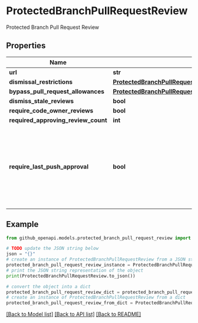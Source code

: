 # ProtectedBranchPullRequestReview

Protected Branch Pull Request Review

## Properties

Name | Type | Description | Notes
------------ | ------------- | ------------- | -------------
**url** | **str** |  | [optional] 
**dismissal_restrictions** | [**ProtectedBranchPullRequestReviewDismissalRestrictions**](ProtectedBranchPullRequestReviewDismissalRestrictions.md) |  | [optional] 
**bypass_pull_request_allowances** | [**ProtectedBranchPullRequestReviewBypassPullRequestAllowances**](ProtectedBranchPullRequestReviewBypassPullRequestAllowances.md) |  | [optional] 
**dismiss_stale_reviews** | **bool** |  | 
**require_code_owner_reviews** | **bool** |  | 
**required_approving_review_count** | **int** |  | [optional] 
**require_last_push_approval** | **bool** | Whether the most recent push must be approved by someone other than the person who pushed it. | [optional] [default to False]

## Example

```python
from github_openapi.models.protected_branch_pull_request_review import ProtectedBranchPullRequestReview

# TODO update the JSON string below
json = "{}"
# create an instance of ProtectedBranchPullRequestReview from a JSON string
protected_branch_pull_request_review_instance = ProtectedBranchPullRequestReview.from_json(json)
# print the JSON string representation of the object
print(ProtectedBranchPullRequestReview.to_json())

# convert the object into a dict
protected_branch_pull_request_review_dict = protected_branch_pull_request_review_instance.to_dict()
# create an instance of ProtectedBranchPullRequestReview from a dict
protected_branch_pull_request_review_from_dict = ProtectedBranchPullRequestReview.from_dict(protected_branch_pull_request_review_dict)
```
[[Back to Model list]](../README.md#documentation-for-models) [[Back to API list]](../README.md#documentation-for-api-endpoints) [[Back to README]](../README.md)


